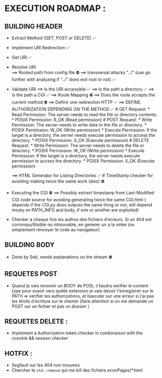 # EXECUTION ROADMAP :

## BUILDING HEADER
- Extract Method (GET, POST or DELETE) ✅
- Implement URI Redirection ✅
- Get URI ✅
- Resolve URI  
	==> Rooted path from config file ⛔
	==> transversal attacks "../" (can go further with analyzing if "../" does exit root or not) ✅

- Validate URI
	==> Is the URI accessible  ✅
	==> Is the path a directory  ✅
	==> Is the path a CGI  ✅
	==> Route Mapping  ⛔
	==> Does the route accepts the current method  ⛔
	==> Definir une redirection HTTP ✅
	==> DEFINE AUTHORIZATION DEPENDING ON THE METHOD  ✅
		# GET Request:
			* Read Permission: The server needs to read the file or directory contents.
			* POSIX Permission: R_OK (Read permission)
		# POST Request:
			* Write Permission: The server needs to write data to the file or directory.
			* POSIX Permission: W_OK (Write permission)
			* Execute Permission: If the target is a directory, the server needs execute permission to access the directory.
			* POSIX Permission: X_OK (Execute permission)
		# DELETE Request:
			* Write Permission: The server needs to delete the file or directory.
			* POSIX Permission: W_OK (Write permission)
			* Execute Permission: If the target is a directory, the server needs execute permission to access the directory.
			* POSIX Permission: X_OK (Execute permission)

	==> HTML Generator for Listing Directories ✅
		#   TimeStamp checker for avoiding making twice the same work (also) ⛔

- Executing the CGI ⛔
	==> Possibly extract timestamp from Last-Modified CGI code source for avoiding generating twice the same CGI.html ( depends if the CGI.py does outputs the same thing or not, will depend mosty on PATH_INFO and body, if one or another are exploited)

- Checker a chaque fois les authos des fichiers d'erreurs. Si un 404 est corrompu/illisible ou introuvable, en generer un a la volee (ou simplement renvoyer le code au navigateur)


## BUILDING BODY
- Done by Seb, needs explanations on the stream ⛔

## REQUETES POST

- Quand je vais recevoir un BODY de POSt, il faudra verifier le content type pour svaoir vers quelle extension je vais devoir l'enregistrer sur le PATH => verifier les authorizations, et basculer sur une erreur si j'ai pas les droits d'ecriture sur le chemin (faire attention si on me demande un POST sur un fichier et pas un dossier )

## REQUETES DELETE :
- Implement a Authorization token checker in combinaison with the coockie && session checker

## HOTFIX :
- Segfault sur les 404 non trouvees
- Chercher le `std::remove` qui me kill des fichiers errorPages/*.html